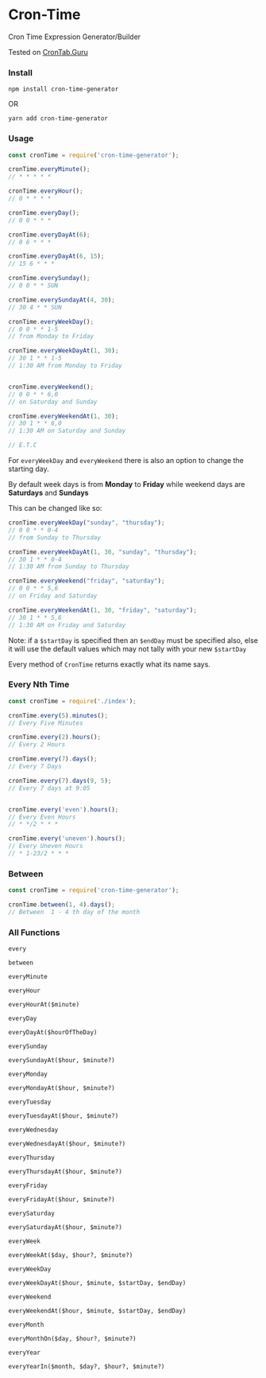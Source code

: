 # Cron-Time

Cron Time Expression Generator/Builder

Tested on [CronTab.Guru](https://crontab.guru)

### Install
```console
npm install cron-time-generator
```

OR

```console
yarn add cron-time-generator
```

### Usage
```javascript
const cronTime = require('cron-time-generator');

cronTime.everyMinute();
// * * * * *

cronTime.everyHour();
// 0 * * * *

cronTime.everyDay();
// 0 0 * * *

cronTime.everyDayAt(6);
// 0 6 * * *

cronTime.everyDayAt(6, 15);
// 15 6 * * *

cronTime.everySunday();
// 0 0 * * SUN

cronTime.everySundayAt(4, 30);
// 30 4 * * SUN

cronTime.everyWeekDay();
// 0 0 * * 1-5
// from Monday to Friday

cronTime.everyWeekDayAt(1, 30);
// 30 1 * * 1-5
// 1:30 AM from Monday to Friday


cronTime.everyWeekend();
// 0 0 * * 6,0
// on Saturday and Sunday

cronTime.everyWeekendAt(1, 30);
// 30 1 * * 6,0
// 1:30 AM on Saturday and Sunday

// E.T.C
```

For `everyWeekDay` and `everyWeekend` there is also an option to change the starting day.

By default week days is from **Monday** to **Friday** while weekend days are **Saturdays** and **Sundays**

This can be changed like so:
```javascript
cronTime.everyWeekDay("sunday", "thursday");
// 0 0 * * 0-4
// from Sunday to Thursday

cronTime.everyWeekDayAt(1, 30, "sunday", "thursday");
// 30 1 * * 0-4
// 1:30 AM from Sunday to Thursday

cronTime.everyWeekend("friday", "saturday");
// 0 0 * * 5,6
// on Friday and Saturday

cronTime.everyWeekendAt(1, 30, "friday", "saturday");
// 30 1 * * 5,6
// 1:30 AM on Friday and Saturday
```
Note: if a `$startDay` is specified then an `$endDay` must be specified also, else it will use the default values which may not tally with your new `$startDay`

Every method of `CronTime` returns exactly what its name says.

### Every Nth Time
```javascript
const cronTime = require('./index');

cronTime.every(5).minutes();
// Every Five Minutes

cronTime.every(2).hours();
// Every 2 Hours

cronTime.every(7).days();
// Every 7 Days

cronTime.every(7).days(9, 5);
// Every 7 days at 9:05


cronTime.every('even').hours();
// Every Even Hours
// * */2 * * *

cronTime.every('uneven').hours();
// Every Uneven Hours
// * 1-23/2 * * *
```

### Between
```javascript
const cronTime = require('cron-time-generator');

cronTime.between(1, 4).days();
// Between  1 - 4 th day of the month 
```


### All Functions

`every`

`between`

`everyMinute`

`everyHour`

`everyHourAt($minute)`

`everyDay`

`everyDayAt($hourOfTheDay)`

`everySunday`

`everySundayAt($hour, $minute?)`

`everyMonday`

`everyMondayAt($hour, $minute?)`

`everyTuesday`

`everyTuesdayAt($hour, $minute?)`

`everyWednesday`

`everyWednesdayAt($hour, $minute?)`

`everyThursday`

`everyThursdayAt($hour, $minute?)`

`everyFriday`

`everyFridayAt($hour, $minute?)`

`everySaturday`

`everySaturdayAt($hour, $minute?)`

`everyWeek`

`everyWeekAt($day, $hour?, $minute?)`

`everyWeekDay`

`everyWeekDayAt($hour, $minute, $startDay, $endDay)`

`everyWeekend`

`everyWeekendAt($hour, $minute, $startDay, $endDay)`

`everyMonth`

`everyMonthOn($day, $hour?, $minute?)`

`everyYear`

`everyYearIn($month, $day?, $hour?, $minute?)`

